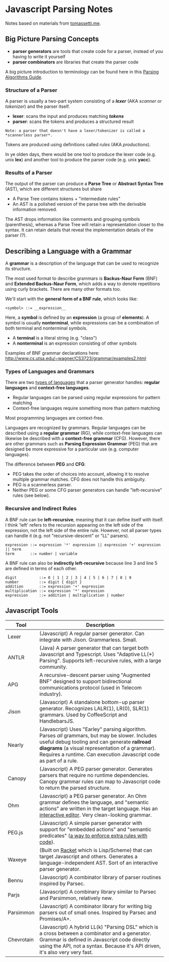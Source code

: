 # Javascript Parsing Notes

Notes based on materials from [tomassetti.me](https://tomassetti.me/parsing-in-javascript).



## Big Picture Parsing Concepts

* **parser generators** are tools that create code for a parser, instead of you having to write it yourself
* **parser combinators** are libraries that create the parser code

A big picture introduction to terminology can be found here in this [Parsing Algorithms Guide](https://tomassetti.me/guide-parsing-algorithms-terminology/).

### Structure of a Parser

A parser is usually a two-part system consisting of a ***lexer*** (AKA *scanner* or *tokenizer*) and the parser itself. 

* **lexer**: scans the input and produces matching ***tokens***
* **parser**: scans the tokens and produces a structured result

`Note: a parser that doesn't have a lexer/tokenizer is called a *scannerless parser*. `

Tokens are produced using definitions called *rules* (AKA *productions*). 

In ye olden days, there would be one tool to produce the lexer code (e.g. unix **lex**) and another tool to produce the parser code (e.g. unix **yacc**). 

### Results of a Parser

The output of the parser can produce a **Parse Tree** or **Abstract Syntax Tree** (AST), which are different structures but share 

* A Parse Tree contains tokens + "intermediate rules" 
* An AST is a polished version of the parse tree with the derivable information removed.

The AST drops information like comments and grouping symbols (parenthesis), whereas a Parse Tree will retain a representation closer to the syntax. It can retain details that reveal the implementation details of the parser (?). 

## Describing a Language with a Grammar

A **grammar** is a description of the language that can be used to recognize its structure.

The most used format to describe grammars is **Backus-Naur Form** (BNF) and **Extended Backus-Naur Form**, which adds a way to denote repetitions using curly brackets. There are many other formats too.

We'll start with the **general form of a BNF rule**, which looks like:

    <symbol> ::= __expression__

Here, a **symbol** is defined by an **expression** (a group of **elements**). A symbol is usually **nonterminal**, while expressions can be a combination of both terminal and nonterminal symbols. 

* A **terminal** is a literal string (e.g. "class")
* A **nonterminal** is an expression consisting of other symbols

Examples of BNF grammar declarations here: http://www.cs.utsa.edu/~wagner/CS3723/grammar/examples2.html

### Types of Languages and Grammars

There are two [types of languages](https://en.wikipedia.org/wiki/Chomsky_hierarchy) that a parser generator handles: **regular languages** and **context-free languages**. 

* Regular languages can be parsed using regular expressions for pattern matching
* Context-free languages require something more than pattern matching

Most programming  languages are context-free. 

Languages are recognized by grammars. Regular languages can be described using a **regular grammar** (RG), while context-free languages can likewise be described with a **context-free grammar** (CFG). However, there are other grammars such as **Parsing Expression Grammar** (PEG) that are designed be more expressive for a particular use (e.g. computer languages).

The difference between **PEG** and **CFG**:

* PEG takes the order of choices into account, allowing it to resolve multiple grammar matches. CFG does not handle this ambiguity.
* PEG is a scannerless parser. 
* Neither PEG or some CFG parser generators can handle "left-recursive" rules (see below).

### Recursive and Indirect Rules

A BNF rule can be **left-recursive**, meaning that it can define itself with itself. I think 'left' refers to the recursion appearing on the left side of the expression, not the left side of the entire rule. However, not all parser types can handle it (e.g. not "recursive-descent" or "LL" parsers). 

```
expression ::= expression '*' expression || expression '+' expression || term
term       ::= number | variable
```

A BNF rule can also be **indirectly left-recursive** because line 3 and line 5 are defined in terms of each other. 

```
digit          ::= 0 | 1 | 2 | 3 | 4 | 5 | 6 | 7 | 8 | 9
number         ::= digit { digit }
addition       ::= expression '+' expression
multiplication ::= expression '*' expression
expression     ::= addition | multiplication | number
```

## Javascript Tools

| Tool       | Description                                                  |
| ---------- | ------------------------------------------------------------ |
| Lexer      | (Javascript) A regular parser generator. Can integrate with Jison. Grammarless. Small. |
| ANTLR      | (Java) A parser generator that can target both Javascript and Typescript. Uses "Adaptive LL(*) Parsing". Supports left-recursive rules, with a large community. |
| APG        | A recursive-descent parser using "Augmented BNF" designed to support bidirectional communications protocol (used in Telecom industry). |
| Jison      | (Javascript) A standalone bottom-up parser generator. Recognizes LALR(1), LR(0), SLR(1) grammars. Used by CoffeeScript and HandlebarsJS. |
| Nearly     | (Javascript) Uses "Earley" parsing algorithm. Parses *all* grammars, but may be slower. Includes useful debug tooling and can generate **railroad diagrams** (a visual representation of a grammar). Requires a runtime. Can execution Javascript code as part of a rule. |
| Canopy     | (Javascript) A PEG parser generator. Generates parsers that require no runtime dependencies. Canopy grammar rules can map to Javascript code to return the parsed structure. |
| Ohm        | (Javascript) a PEG parser generator. An Ohm grammar defines the language, and "semantic actions" are written in the target language. Has an [interactive editor](https://ohmlang.github.io/editor/). Very clean-looking grammar. |
| PEG.js     | (Javascript) A simple parser generator with support for "embedded actions" and "semantic predicates" ([a way to enforce extra rules with code](https://stackoverflow.com/a/3056517)). |
| Waxeye     | (Built on [Racket](https://docs.racket-lang.org/guide/intro.html) which is Lisp/Scheme) that can target Javascript and others. Generates a language-independent AST. Sort of an interactive parser generator. |
| Bennu      | (Javascript) A combinator library of parser routines inspired by Parsec. |
| Parjs      | (Javascript) A combinary library similar to Parsec and Parsimmon, relatively new. |
| Parsimmon  | (Javascript) A combinator library for writing big parsers out of small ones. Inspired by Parsec and Promises/A+. |
| Chevrotain | (Javascript) A hybrid LL(k) "Parsing DSL" which is a cross between a combinator and a generator. Grammar is defined in Javascript code directly using the API, not a syntax. Because it's API driven, it's also very very fast. |





